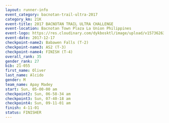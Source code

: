 ```yaml
---
layout: runner-info 
event_category: bacnotan-trail-ultra-2017 
category_km: 21K 
event-title: 2017 BACNOTAN TRAIL ULTRA CHALLENGE 
event-location: Bacnotan Town Plaza La Union Philippines 
event-logo: https://res.cloudinary.com/dykbosktl/image/upload/v1573626331/Logo/lOGO_sclsdl.png 
event-date: 2017-12-17 
checkpoint-name2: Babawen Falls (T-2) 
checkpoint-name3: AS2 (T-3) 
checkpoint-name4: FINISH (T-4) 
overall_rank: 35
gender_rank: 27
bib: 21-055
first_name: Oliver
last_name: Alcido
gender: M
team_name: Apay Madey
start: Sun, 05-00-00 am
checkpoint2: Sun, 06-58-34 am
checkpoint3: Sun, 07-40-18 am
checkpoint4: Sun, 09-11-01 am
finish: 4-11-01
status: FINISHER
---
```

